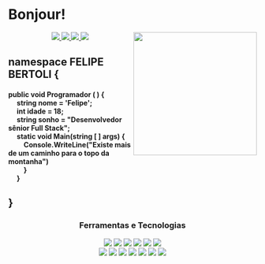 # Bonjour!

<img 
     align = "right"
     src="https://avatars.githubusercontent.com/u/103579021?s=400&u=1961e651a93d8a3dfcae530f17cdf415a693ff37&v=4"
     width="250px"
     height="250px"/>
<div>
  <div align = "center">
<a href="https://github.com/FelipeBertoli" alt="github" target="_blank">
<img src="https://img.shields.io/badge/GitHub-000000?&style=flat-square&logo=GitHub&logoColor=white">
<a href="https://www.linkedin.com/in/felipebertoli" alt="linkedin" target="_blank">
<img src="https://img.shields.io/badge/LinkedIn-%230077B5.svg?&style=flat-square&logo=linkedin&logoColor=white">
</a>
<a href="mailto:felipebertolioliveira@gmail.com" alt="gmail" target="_blank">
<img src="https://img.shields.io/badge/-Gmail-FF0000?style=flat-square&labelColor=FF0000&logo=gmail&logoColor=white&link=mailto:tassiofernandescosta@gmail.com" />
</a>
<a href="https://wa.me/5543984331545" alt="WhatsApp" target="_blank">
<img src="https://img.shields.io/badge/-WhatsApp-25d366?style=flat-square&labelColor=25d366&logo=whatsapp&logoColor=white&link=https://wa.me/5584981430120"/>
</a>
</div>
<h2> namespace FELIPE BERTOLI {</h2>
<h4> public void Programador (	) { <br>
		&emsp;	string nome = 'Felipe';  <br>
		&emsp;	int idade = 18; <br>
		&emsp;	string sonho = "Desenvolvedor sênior Full Stack"; <br>
		&emsp;	static void Main(string [ ] args) { <br>
		&emsp;&emsp; 		Console.WriteLine("Existe mais de um caminho para o topo da montanha") 	<br>
&emsp;&emsp; 		}<br>
&emsp;	} 
</br></h4>	
<h2>}</h2>	


<div align = "center">
  <h3> Ferramentas e Tecnologias </h3>
<img src="https://img.shields.io/badge/Python-black?&style=plastic&logo=python&logoColor=3776AB"/> 
<img src="https://img.shields.io/badge/JavaScript-333333?&style=plastic&logo=javascript&logoColor=F7DF1E"/>
<img src="https://img.shields.io/badge/.NET-black?&style=plastic&logoColor=512BD4"/>
<img src="https://img.shields.io/badge/TypeScript-333333?&style=plastic&logo=typescript&logoColor=3178C6"/>
<img src="https://img.shields.io/badge/HTML5-black?&style=plastic&logo=html5&logoColor=E34F26"/>
<img src="https://img.shields.io/badge/CSharp-333333?&style=plastic&logo=csharp&logoColor=239120"/>
</div>
	
<div align = "center">
<img src="https://img.shields.io/badge/VisualStudio-white?&style=plastic&logo=visualstudio&logoColor=5C2D91"/> 
<img src="https://img.shields.io/badge/VSCode-white?&style=plastic&logo=visualstudiocode&logoColor=007ACC"/> 
<img src="https://img.shields.io/badge/Laragon-white?&style=plastic&logo=laragon&logoColor=23C8D2"/>
<img src="https://img.shields.io/badge/PHPMyAdmin-white?&style=plastic&logo=phpmyadmin&logoColor=6C78AF"/> 
<img src="https://img.shields.io/badge/Photoshop-white?&style=plastic&logo=adobephotoshop&logoColor=31A8FF"/> 
<img src="https://img.shields.io/badge/MySQL-white?&style=plastic&logo=mysql&logoColor=F46D01"/> 
<img src="https://img.shields.io/badge/Angular-white?&style=plastic&logo=angular&logoColor=DD0031"/> 
	
</div>
